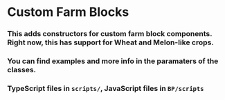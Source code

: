 # Custom Farm Blocks
### This adds constructors for custom farm block components. Right now, this has support for Wheat and Melon-like crops.
### You can find examples and more info in the paramaters of the classes. 
### TypeScript files in `scripts/`, JavaScript files in `BP/scripts`
